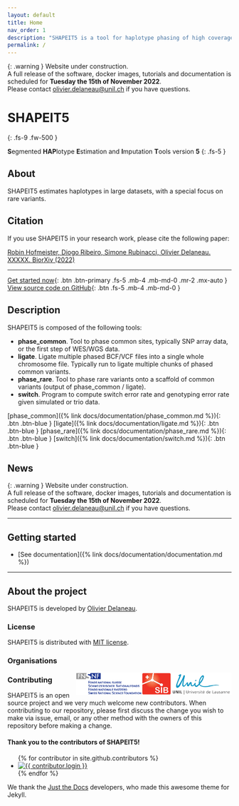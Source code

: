 ```yaml
---
layout: default
title: Home
nav_order: 1
description: "SHAPEIT5 is a tool for haplotype phasing of high coverage sequencing data."
permalink: /
---
```

{: .warning }
Website under construction.<br>
A full release of the software, docker images, tutorials and documentation is scheduled for <b>Tuesday the 15th of November 2022</b>.<br>
Please contact olivier.delaneau@unil.ch if you have questions.



<!---
<img src="assets/images/branding/shapeit_logo.png" align="right" alt="Shapeit5" style="height:150px">
-->

# SHAPEIT5
{: .fs-9 .fw-500 }

**S**egmented **HAP**lotype **E**stimation and **I**mputation **T**ools version **5**
{: .fs-5 }

## About

SHAPEIT5 estimates haplotypes in large datasets, with a special focus on rare variants. 

## Citation

If you use SHAPEIT5 in your research work, please cite the following paper:

[Robin Hofmeister, Diogo Ribeiro, Simone Rubinacci, Olivier Delaneau. XXXXX. BiorXiv (2022)](link)

---

[Get started now](#getting-started){: .btn .btn-primary .fs-5 .mb-4 .mb-md-0 .mr-2 .mx-auto }
[View source code on GitHub](https://github.com/odelaneau/shapeit5){: .btn .fs-5 .mb-4 .mb-md-0 }


## Description

SHAPEIT5 is composed of the following tools:

- **phase_common**. Tool to phase common sites, typically SNP array data, or the first step of WES/WGS data.
- **ligate**. Ligate multiple phased BCF/VCF files into a single whole chromosome file. Typically run to ligate multiple chunks of phased common variants.
- **phase_rare**. Tool to phase rare variants onto a scaffold of common variants (output of phase_common / ligate).
- **switch**. Program to compute switch error rate and genotyping error rate given simulated or trio data.

[phase_common]({% link docs/documentation/phase_common.md %}){: .btn .btn-blue }
[ligate]({% link docs/documentation/ligate.md %}){: .btn .btn-blue }
[phase_rare]({% link docs/documentation/phase_rare.md %}){: .btn .btn-blue }
[switch]({% link docs/documentation/switch.md %}){: .btn .btn-blue  }

## News

<!--
{: .new }
> **Version `1.0.0` is available!**
> See [the CHANGELOG](https://github.com/odelaneau/shapeit5/blob/main/docs/CHANGELOG.md) for a detailed breakdown.
--->

{: .warning }
Website under construction.<br>
A full release of the software, docker images, tutorials and documentation is scheduled for <b>Tuesday the 15th of November 2022</b>.<br>
Please contact olivier.delaneau@unil.ch if you have questions.

---

## Getting started

- [See documentation]({% link docs/documentation/documentation.md %})

---

## About the project

SHAPEIT5 is developed by [Olivier Delaneau](https://odelaneau.github.io/lap-page).

### License

SHAPEIT5 is distributed with [MIT license](https://github.com/odelaneau/shapeit5/blob/main/LICENSE).

### Organisations

<div class="d-flex justify-content-around">
  <div class="p-5"><a href="https://www.unil.ch/index.html"><img src="assets/images/lausanne_logo.jpg" align="right" alt="unil" style="height:50px"></a></div>
  <div class="p-5"><a href="https://www.sib.swiss/"><img src="assets/images/sib_logo.jpg" align="right" alt="sib" style="height:50px"></a></div>
  <div class="p-5"><a href="https://www.snf.ch/en/Pages/default.aspx"><img src="assets/images/snf.gif" align="right" alt="snf" style="height:50px"></a></div>
</div>

### Contributing

SHAPEIT5 is an open source project and we very much welcome new contributors. When contributing to our repository, please first discuss the change you wish to make via issue,
email, or any other method with the owners of this repository before making a change.
#### Thank you to the contributors of SHAPEIT5!

<ul class="list-style-none">
{% for contributor in site.github.contributors %}
  <li class="d-inline-block mr-1">
     <a href="{{ contributor.html_url }}"><img src="{{ contributor.avatar_url }}" width="32" height="32" alt="{{ contributor.login }}"/></a>
  </li>
{% endfor %}
</ul>

We thank the [Just the Docs](https://github.com/just-the-docs/just-the-docs) developers, who made this awesome theme for Jekyll.

